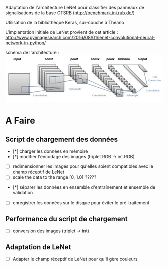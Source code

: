 Adaptation de l'architecture LeNet pour classifier des panneaux de signalisations de la base GTSRB (http://benchmark.ini.rub.de/)

Utilisation de la bibliothèque Keras, sur-couche à Theano

L'implantation initiale de LeNet provient de cet article : http://www.pyimagesearch.com/2016/08/01/lenet-convolutional-neural-network-in-python/

schéma de l'architecture : ![architecture](./arch.png)

# A Faire

## Script de chargement des données
- [*] charger les données en mémoire
- [*] modifier l'encodage des images (triplet RGB -> int RGB)
- [ ] redimensionner les images pour qu'elles soient compatibles avec le champ réceptif de LeNet
- [ ] scale the data to the range [0, 1.0] ?????
- [*] séparer les données en ensemble d'entraînement et ensemble de validation
- [ ] enregistrer les données sur le disque pour éviter le pré-traitement

## Performance du script de chargement
- [ ] conversion des images (triplet -> int) 

## Adaptation de LeNet
- [ ] Adapter le champ réceptif de LeNet pour qu'il gère couleurs


